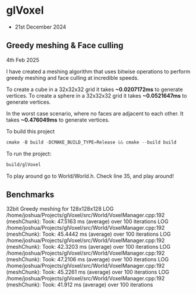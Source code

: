 # glVoxel
- 21st December 2024

## Greedy meshing & Face culling

4th Feb 2025

I have created a meshing algorithm that uses bitwise operations to perform 
greedy meshing and face culling at incredible speeds.

To create a cube in a 32x32x32 grid it takes **~0.0207172ms** to generate vertices.
To create a sphere in a 32x32x32 grid it takes **~0.0521647ms** to generate vertices.

In the worst case scenario, where no faces are adjacent to each other. It takes **~0.476049ms** to generate vertices.

To build this project

```c++
cmake -B build -DCMAKE_BUILD_TYPE=Release && cmake --build build
```

To run the project:
```bash
build/glVoxel
```

To play around go to World/World.h. Check line 35, and play around!

## Benchmarks

32bit Greedy meshing for 128x128x128
LOG /home/joshua/Projects/glVoxel/src/World/VoxelManager.cpp:192 (meshChunk): Took: 47.5163 ms (average) over 100 iterations
LOG /home/joshua/Projects/glVoxel/src/World/VoxelManager.cpp:192 (meshChunk): Took: 45.4442 ms (average) over 100 iterations
LOG /home/joshua/Projects/glVoxel/src/World/VoxelManager.cpp:192 (meshChunk): Took: 42.3203 ms (average) over 100 iterations
LOG /home/joshua/Projects/glVoxel/src/World/VoxelManager.cpp:192 (meshChunk): Took: 47.2106 ms (average) over 100 iterations
LOG /home/joshua/Projects/glVoxel/src/World/VoxelManager.cpp:192 (meshChunk): Took: 45.2261 ms (average) over 100 iterations
LOG /home/joshua/Projects/glVoxel/src/World/VoxelManager.cpp:192 (meshChunk): Took: 41.912 ms (average) over 100 iterations